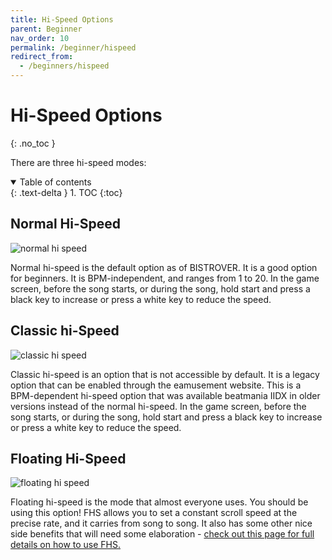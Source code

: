 ```yaml
---
title: Hi-Speed Options
parent: Beginner
nav_order: 10
permalink: /beginner/hispeed
redirect_from:
  - /beginners/hispeed
---
```


# Hi-Speed Options
{: .no_toc }

There are three hi-speed modes:

<details open markdown="block">
  <summary>
    Table of contents
  </summary>
  {: .text-delta }
1. TOC
{:toc}
</details>

## Normal Hi-Speed 

![normal hi speed](/assets/img/fhs/normal.jpg)

Normal hi-speed is the default option as of BISTROVER. It is a good option for beginners. It is BPM-independent, and ranges from 1 to 20. In the game screen, before the song starts, or during the song, hold start and press a black key to increase or press a white key to reduce the speed.

## Classic hi-Speed

![classic hi speed](/assets/img/fhs/classic.png)

Classic hi-speed is an option that is not accessible by default. It is a legacy option that can be enabled through the eamusement website. This is a BPM-dependent hi-speed option that was available beatmania IIDX in older versions instead of the normal hi-speed. In the game screen, before the song starts, or during the song, hold start and press a black key to increase or press a white key to reduce the speed.

## Floating Hi-Speed

![floating hi speed](/assets/img/fhs/floating.jpg)

Floating hi-speed is the mode that almost everyone uses. You should be using this option! FHS allows you to set a constant scroll speed at the precise rate, and it carries from song to song. It also has some other nice side benefits that will need some elaboration - [check out this page for full details on how to use FHS.](/beginner/floating)
